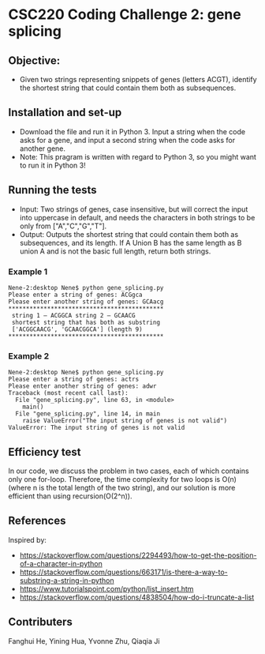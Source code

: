# CSC220 Coding Challenge 2: gene splicing
## Objective: 
- Given two strings representing snippets of genes (letters ACGT), identify the shortest string that could contain them both as subsequences.

## Installation and set-up
- Download the file and run it in Python 3. Input a string when the code asks for a gene, and input a second string when the code asks for another gene.
- Note: This pragram is written with regard to Python 3, so you might want to run it in Python 3!

## Running the tests
- Input: Two strings of genes, case insensitive, but will correct the input into uppercase in default, and needs the characters in both strings to be only from ["A","C","G","T"].
- Output: Outputs the shortest string that could contain them both as subsequences, and its length. If A Union B has the same length as B union A and is not the basic full length, return both strings.

### Example 1 
```
Nene-2:desktop Nene$ python gene_splicing.py
Please enter a string of genes: ACGgca
Please enter another string of genes: GCAacg
******************************************** 
 string 1 – ACGGCA string 2 – GCAACG 
 shortest string that has both as substring 
 ['ACGGCAACG', 'GCAACGGCA'] (length 9)
********************************************
```
### Example 2
```
Nene-2:desktop Nene$ python gene_splicing.py
Please enter a string of genes: actrs
Please enter another string of genes: adwr
Traceback (most recent call last):
  File "gene_splicing.py", line 63, in <module>
    main()
  File "gene_splicing.py", line 14, in main
    raise ValueError("The input string of genes is not valid")
ValueError: The input string of genes is not valid
```

## Efficiency test
In our code, we discuss the problem in two cases, each of which contains only one for-loop. Therefore, the time complexity for two loops is O(n) (where n is the total length of the two string), and our solution is more efficient than using recursion(O(2^n)).

## References
Inspired by:
- https://stackoverflow.com/questions/2294493/how-to-get-the-position-of-a-character-in-python
- https://stackoverflow.com/questions/663171/is-there-a-way-to-substring-a-string-in-python
- https://www.tutorialspoint.com/python/list_insert.htm
- https://stackoverflow.com/questions/4838504/how-do-i-truncate-a-list

## Contributers
Fanghui He, Yining Hua, Yvonne Zhu, Qiaqia Ji
